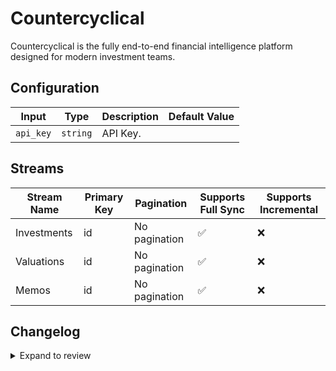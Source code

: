 # Countercyclical
Countercyclical is the fully end-to-end financial intelligence platform designed for modern investment teams.

## Configuration

| Input | Type | Description | Default Value |
|-------|------|-------------|---------------|
| `api_key` | `string` | API Key.  |  |

## Streams
| Stream Name | Primary Key | Pagination | Supports Full Sync | Supports Incremental |
|-------------|-------------|------------|---------------------|----------------------|
| Investments | id | No pagination | ✅ |  ❌  |
| Valuations | id | No pagination | ✅ |  ❌  |
| Memos | id | No pagination | ✅ |  ❌  |

## Changelog

<details>
  <summary>Expand to review</summary>

| Version          | Date              | Pull Request | Subject        |
|------------------|-------------------|--------------|----------------|
| 0.0.10 | 2025-01-25 | [52311](https://github.com/airbytehq/airbyte/pull/52311) | Update dependencies |
| 0.0.9 | 2025-01-18 | [51650](https://github.com/airbytehq/airbyte/pull/51650) | Update dependencies |
| 0.0.8 | 2025-01-11 | [51114](https://github.com/airbytehq/airbyte/pull/51114) | Update dependencies |
| 0.0.7 | 2024-12-28 | [50539](https://github.com/airbytehq/airbyte/pull/50539) | Update dependencies |
| 0.0.6 | 2024-12-21 | [50061](https://github.com/airbytehq/airbyte/pull/50061) | Update dependencies |
| 0.0.5 | 2024-12-14 | [49500](https://github.com/airbytehq/airbyte/pull/49500) | Update dependencies |
| 0.0.4 | 2024-12-12 | [49152](https://github.com/airbytehq/airbyte/pull/49152) | Update dependencies |
| 0.0.3 | 2024-11-04 | [48283](https://github.com/airbytehq/airbyte/pull/48283) | Update dependencies |
| 0.0.2 | 2024-10-28 | [47557](https://github.com/airbytehq/airbyte/pull/47557) | Update dependencies |
| 0.0.1 | 2024-10-06 | | Initial release by [@williamleiby](https://github.com/williamleiby) via Connector Builder |

</details>
